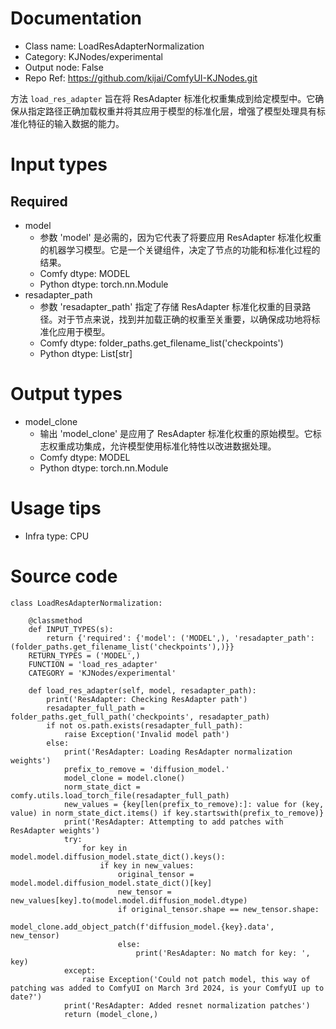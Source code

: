 # Documentation
- Class name: LoadResAdapterNormalization
- Category: KJNodes/experimental
- Output node: False
- Repo Ref: https://github.com/kijai/ComfyUI-KJNodes.git

方法 `load_res_adapter` 旨在将 ResAdapter 标准化权重集成到给定模型中。它确保从指定路径正确加载权重并将其应用于模型的标准化层，增强了模型处理具有标准化特征的输入数据的能力。

# Input types
## Required
- model
    - 参数 'model' 是必需的，因为它代表了将要应用 ResAdapter 标准化权重的机器学习模型。它是一个关键组件，决定了节点的功能和标准化过程的结果。
    - Comfy dtype: MODEL
    - Python dtype: torch.nn.Module
- resadapter_path
    - 参数 'resadapter_path' 指定了存储 ResAdapter 标准化权重的目录路径。对于节点来说，找到并加载正确的权重至关重要，以确保成功地将标准化应用于模型。
    - Comfy dtype: folder_paths.get_filename_list('checkpoints')
    - Python dtype: List[str]

# Output types
- model_clone
    - 输出 'model_clone' 是应用了 ResAdapter 标准化权重的原始模型。它标志权重成功集成，允许模型使用标准化特性以改进数据处理。
    - Comfy dtype: MODEL
    - Python dtype: torch.nn.Module

# Usage tips
- Infra type: CPU

# Source code
```
class LoadResAdapterNormalization:

    @classmethod
    def INPUT_TYPES(s):
        return {'required': {'model': ('MODEL',), 'resadapter_path': (folder_paths.get_filename_list('checkpoints'),)}}
    RETURN_TYPES = ('MODEL',)
    FUNCTION = 'load_res_adapter'
    CATEGORY = 'KJNodes/experimental'

    def load_res_adapter(self, model, resadapter_path):
        print('ResAdapter: Checking ResAdapter path')
        resadapter_full_path = folder_paths.get_full_path('checkpoints', resadapter_path)
        if not os.path.exists(resadapter_full_path):
            raise Exception('Invalid model path')
        else:
            print('ResAdapter: Loading ResAdapter normalization weights')
            prefix_to_remove = 'diffusion_model.'
            model_clone = model.clone()
            norm_state_dict = comfy.utils.load_torch_file(resadapter_full_path)
            new_values = {key[len(prefix_to_remove):]: value for (key, value) in norm_state_dict.items() if key.startswith(prefix_to_remove)}
            print('ResAdapter: Attempting to add patches with ResAdapter weights')
            try:
                for key in model.model.diffusion_model.state_dict().keys():
                    if key in new_values:
                        original_tensor = model.model.diffusion_model.state_dict()[key]
                        new_tensor = new_values[key].to(model.model.diffusion_model.dtype)
                        if original_tensor.shape == new_tensor.shape:
                            model_clone.add_object_patch(f'diffusion_model.{key}.data', new_tensor)
                        else:
                            print('ResAdapter: No match for key: ', key)
            except:
                raise Exception('Could not patch model, this way of patching was added to ComfyUI on March 3rd 2024, is your ComfyUI up to date?')
            print('ResAdapter: Added resnet normalization patches')
            return (model_clone,)
```
